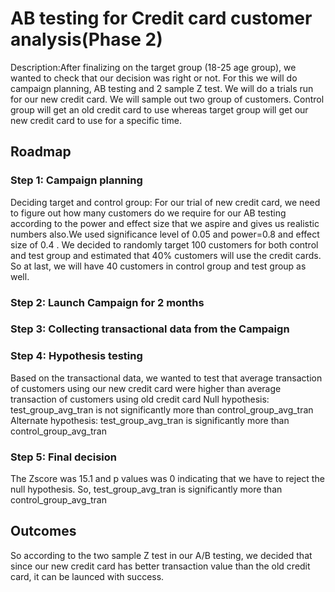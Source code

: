 
# AB testing for Credit card customer analysis(Phase 2)

Description:After finalizing on the target group 
(18-25 age group), we wanted to check that our decision was right or not. For this we will do campaign planning, AB testing and 2 sample Z test.
We will do a trials run for our new credit card. We will sample out two group of customers. Control group will get an old credit card to use whereas target group will get our new credit card to use for a specific time.

## Roadmap

### Step 1: Campaign planning
Deciding target and control group:
For our trial of new credit card, we need to figure out how many customers do we require for our AB testing according to the power and effect size that we aspire and gives us realistic numbers also.We used significance level of 0.05 and power=0.8 and effect size of 0.4 .
We decided to randomly target 100 customers for both control and test group and estimated that 40% customers will use the credit cards. So at last, we will have 40 customers in control group and test group as well.

### Step 2: Launch Campaign for 2 months

### Step 3: Collecting transactional data from the Campaign


### Step 4: Hypothesis testing
Based on the transactional data, we wanted to test that average transaction of customers using our new credit card were higher than average transaction of customers using old credit card
Null hypothesis: test_group_avg_tran is not significantly more than control_group_avg_tran
Alternate hypothesis: test_group_avg_tran is significantly more than control_group_avg_tran

### Step 5: Final decision
The Zscore was 15.1 and p values was 0 indicating that we have to reject the null hypothesis.
So, test_group_avg_tran is significantly more than control_group_avg_tran



## Outcomes

So according to the two sample Z test in our A/B testing, we decided that since our new credit card has better transaction value than the old credit card, it can be launced with success.

